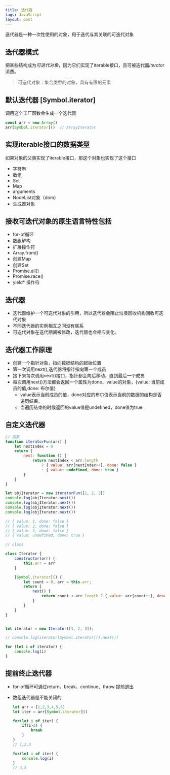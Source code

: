 ```yaml
---
title: 迭代器
tags: JavaScript
layout: post
---
```


迭代器是一种一次性使用的对象，用于迭代与其关联的可迭代对象
## 迭代器模式

把某些结构成为*可迭代对象*，因为它们实现了iterable接口，且可被迭代器*iterator*消费。

> 可迭代对象：集合类型的对象，具有有限的元素

## 默认迭代器 [Symbol.iterator]

调用这个工厂函数会生成一个迭代器

```javascript
const arr = new Array()
arr[Symbol.iterator]()  // ArrayIterator
```

## 实现iterable接口的数据类型

如果对象的父类实现了iterable接口，那这个对象也实现了这个接口

- 字符串
- 数组
- Set
- Map
- arguments
- NodeList对象（dom）
- 生成器对象

## 接收可迭代对象的原生语言特性包括

- for-of循环
- 数组解构
- 扩展操作符
- Array.from()
- 创建Map
- 创建Set
- Promise.all()
- Promise.race()
- yield* 操作符

## 迭代器

- 迭代器维护一个可迭代对象的引用，所以迭代器会阻止垃圾回收机构回收可迭代对象
- 不同迭代器的实例相互之间没有联系
- 可迭代对象在迭代期间被修改，迭代器也会相应变化。

## 迭代器工作原理

- 创建一个指针对象，指向数据结构的起始位置
- 第一次调用next(),迭代器将指针指向第一个成员
- 接下来每次调用next()接口，指针都会向后移动，直到最后一个成员
- 每次调用next()方法都会返回一个属性为done、value的对象，{value: 当前成员的值,done: 布尔值}
  - value表示当前成员的值，done对应的布尔值表示当前的数据的结构是否遍历结束。
  - 当遍历结束的时候返回的value值是undefined，done值为true

## 自定义迭代器

```javascript
// 函数
function iteratorFun(arr) {
    let nextIndex = 0
    return {
        next: function () {
            return nextIndex < arr.length
                ? { value: arr[nextIndex++], done: false }
                : { value: undefined, done: true }
        }
    }
}

let objIterator = new iteratorFun([1, 2, 3])
console.log(objIterator.next())
console.log(objIterator.next())
console.log(objIterator.next())
console.log(objIterator.next())

// { value: 1, done: false }
// { value: 2, done: false }
// { value: 3, done: false }
// { value: undefined, done: true }

// class

class Iterator {
    constructor(arr) {
        this.arr = arr
    }

    [Symbol.iterator]() {
        let count = 0, arr = this.arr;
        return {
            next() {
                return count < arr.length ? { value: arr[count++], done: false } : { value: undefined, done: true }
            }
        }
    }
}


let iterator = new Iterator([1, 2, 3]);

// console.log(iterator[Symbol.iterator]().next())

for (let i of iterator) {
    console.log(i)
}


```

## 提前终止迭代器

- for-of循环可通过return、break、continue、throw 提前退出

- 数组迭代器是不能关闭的

    ```javascript
    let arr = [1,2,3,4,5,6]
    let iter = arr[Symbol.iterator]()

    for(let i of iter) {
        if(i>2) {
            break
        }
    }
    // 1,2,3

    for(let i of iter) {
        console.log(i)
    }
    // 4,5
    ```

